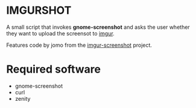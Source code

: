 IMGURSHOT
==========

A small script that invokes **gnome-screenshot** and asks the user whether they
want to upload the screensot to [imgur](https://imgur.com).

Features code by jomo from the [imgur-screenshot](https://github.com/jomo/imgur-screenshot)
project.

# Required software

* gnome-screenshot
* curl
* zenity
